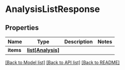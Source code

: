 # AnalysisListResponse

## Properties
Name | Type | Description | Notes
------------ | ------------- | ------------- | -------------
**items** | [**list[Analysis]**](Analysis.md) |  | 

[[Back to Model list]](../README.md#documentation-for-models) [[Back to API list]](../README.md#documentation-for-api-endpoints) [[Back to README]](../README.md)


